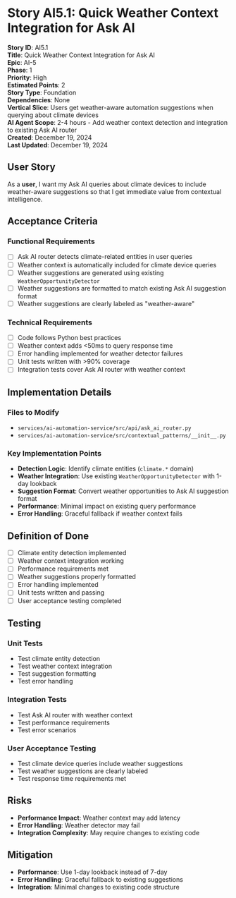 # Story AI5.1: Quick Weather Context Integration for Ask AI

**Story ID**: AI5.1  
**Title**: Quick Weather Context Integration for Ask AI  
**Epic**: AI-5  
**Phase**: 1  
**Priority**: High  
**Estimated Points**: 2  
**Story Type**: Foundation  
**Dependencies**: None  
**Vertical Slice**: Users get weather-aware automation suggestions when querying about climate devices  
**AI Agent Scope**: 2-4 hours - Add weather context detection and integration to existing Ask AI router  
**Created**: December 19, 2024  
**Last Updated**: December 19, 2024  

## User Story

As a **user**, I want my Ask AI queries about climate devices to include weather-aware suggestions so that I get immediate value from contextual intelligence.

## Acceptance Criteria

### Functional Requirements
- [ ] Ask AI router detects climate-related entities in user queries
- [ ] Weather context is automatically included for climate device queries
- [ ] Weather suggestions are generated using existing `WeatherOpportunityDetector`
- [ ] Weather suggestions are formatted to match existing Ask AI suggestion format
- [ ] Weather suggestions are clearly labeled as "weather-aware"

### Technical Requirements
- [ ] Code follows Python best practices
- [ ] Weather context adds <50ms to query response time
- [ ] Error handling implemented for weather detector failures
- [ ] Unit tests written with >90% coverage
- [ ] Integration tests cover Ask AI router with weather context

## Implementation Details

### Files to Modify
- `services/ai-automation-service/src/api/ask_ai_router.py`
- `services/ai-automation-service/src/contextual_patterns/__init__.py`

### Key Implementation Points
- **Detection Logic**: Identify climate entities (`climate.*` domain)
- **Weather Integration**: Use existing `WeatherOpportunityDetector` with 1-day lookback
- **Suggestion Format**: Convert weather opportunities to Ask AI suggestion format
- **Performance**: Minimal impact on existing query performance
- **Error Handling**: Graceful fallback if weather context fails

## Definition of Done

- [ ] Climate entity detection implemented
- [ ] Weather context integration working
- [ ] Performance requirements met
- [ ] Weather suggestions properly formatted
- [ ] Error handling implemented
- [ ] Unit tests written and passing
- [ ] User acceptance testing completed

## Testing

### Unit Tests
- Test climate entity detection
- Test weather context integration
- Test suggestion formatting
- Test error handling

### Integration Tests
- Test Ask AI router with weather context
- Test performance requirements
- Test error scenarios

### User Acceptance Testing
- Test climate device queries include weather suggestions
- Test weather suggestions are clearly labeled
- Test response time requirements met

## Risks

- **Performance Impact**: Weather context may add latency
- **Error Handling**: Weather detector may fail
- **Integration Complexity**: May require changes to existing code

## Mitigation

- **Performance**: Use 1-day lookback instead of 7-day
- **Error Handling**: Graceful fallback to existing suggestions
- **Integration**: Minimal changes to existing code structure
